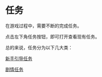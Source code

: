 # 任务

在游戏过程中，需要不断的完成任务。

点击左下角任务按钮，即可打开查看现有任务。

总的来说，任务分为以下几大类：

[新手引导任务](xin-shou-yin-dao-ren-wu.md)

[剧情任务](ju-qing-ren-wu.md)

